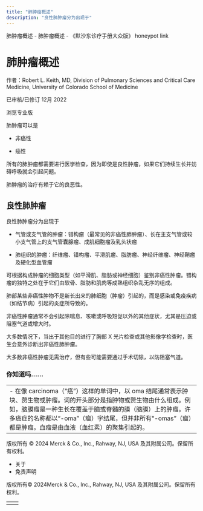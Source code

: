 ```yaml
---
title: "肺肿瘤概述"
description: "良性肺肿瘤分为出现于"
---
```


﻿肺肿瘤概述 \- 肺肿瘤概述 \- 《默沙东诊疗手册大众版》 honeypot link

# 肺肿瘤概述

作者：Robert L. Keith, MD, Division of Pulmonary Sciences and Critical Care Medicine,
University of Colorado School of Medicine

已审核/已修订 12月 2022

浏览专业版

肺肿瘤可以是

- 非癌性

- 癌性


所有的肺肿瘤都需要进行医学检查，因为即使是良性肿瘤，如果它们持续生长并妨碍呼吸就会引起问题。

肺肿瘤的治疗有赖于它的良恶性。

## 良性肺肿瘤

良性肺肿瘤分为出现于

- 气管或支气管的肿瘤：错构瘤（最常见的非癌性肺肿瘤）、长在主支气管或较小支气管上的支气管囊腺瘤、成肌细胞瘤及乳头状瘤

- 肺组织的肿瘤：纤维瘤、错构瘤、平滑肌瘤、脂肪瘤、神经纤维瘤、神经鞘瘤及硬化型血管瘤


可根据构成肿瘤的细胞类型（如平滑肌、脂肪或神经细胞）鉴别非癌性肿瘤。错构瘤的独特之处在于它们由软骨、脂肪和肌肉等成熟组织杂乱无序的组成。

肺部某些非癌性肿物不是新长出来的肺细胞（肿瘤）引起的，而是感染或免疫疾病（如结节病）引起的炎症所导致的。

非癌性肿瘤通常不会引起除喘息、咳嗽或呼吸短促以外的其他症状，尤其是压迫或阻塞气道或增大时。

大多数情况下，当出于其他目的进行了胸部 X 光片检查或其他影像学检查时，医生会意外诊断出非癌性肺肿瘤。

大多数非癌性肿瘤无需治疗，但有些可能需要通过手术切除，以防阻塞气道。

### 你知道吗……

|     |
| --- |
| - 在像 carcinoma（“癌”）这样的单词中，以 oma 结尾通常表示肿块、赘生物或肿瘤。词的开头部分是指肿物或赘生物由什么组成。例如，脑膜瘤是一种生长在覆盖于脑或脊髓的膜（脑膜）上的肿瘤。许多癌症的名称都以“-oma”（瘤）字结尾，但并非所有“-omas”（瘤）都是肿瘤。血瘤是由血液（血红素）的聚集引起的。 |



版权所有 © 2024
Merck & Co., Inc., Rahway, NJ, USA 及其附属公司。保留所有权利。

- 关于
- 免责声明

版权所有© 2024Merck & Co., Inc., Rahway, NJ, USA 及其附属公司。保留所有权利。

|     |     |
| --- | --- |
|  |  |